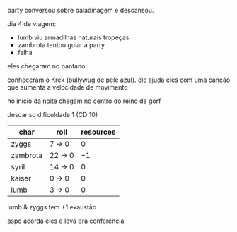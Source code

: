 party conversou sobre paladinagem e descansou.

dia 4 de viagem:
- lumb viu armadilhas naturais tropeças
- zambrota tentou guiar a party
- falha

eles chegaram no pantano

conheceram o Krek (bullywug de pele azul). ele ajuda eles com uma canção que aumenta a velocidade de movimento

no início da noite chegam no centro do reino de gorf

descanso dificuldade 1 (CD 10)

| char     | roll    | resources |
| -------- | ------- | --------- |
| zyggs    | 7 -> 0  | 0         |
| zambrota | 22 -> 0 | +1        |
| syril    | 14 -> 0 | 0         |
| kaiser   | 0 -> 0  | 0         |
| lumb     | 3 -> 0  | 0         |

lumb & zyggs tem +1 exaustão

aspo acorda eles e leva pra conferência
